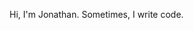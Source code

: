 <!--
## 👨🏽‍💻 Some stuff I've done

* 📔 Implemented [my own **compiler**](https://www.github.com/fluo-lang/fluoc), with **Rust** and **LLVM**
* 🌐 Created [my **personal website**](https://monolith.vision) ([source code](https://www.github.com/monlih/personal-website)), with **Typescript**, **React**, **Rust**, and **MongoDB**
* 📂 Worked on various open source, including
  * 🌈 [`weirongxu/coc-explorer#299`](https://github.com/weirongxu/coc-explorer/pull/299) Implemented **colored filenames** based on status for a vim file explorer, using **Typescript**
  * ✨ [`badges/shields#5547`](https://github.com/badges/shields/pull/5547) Implemented a new badge to count up lines of code, using **Javascript**
  * 📖 [`rust-lang/cargo#8767`](https://github.com/rust-lang/cargo/pull/8767), [`rust-lang/rustfmt#4464`](https://github.com/rust-lang/rustfmt/pull/4464), [`serenity-rs/serenity#1030`](https://github.com/serenity-rs/serenity/pull/1030), [`hecrj/iced#545`](https://github.com/hecrj/iced/pull/545) Various documentation contributions for notable projects
-->

Hi, I'm Jonathan. Sometimes, I write code.
